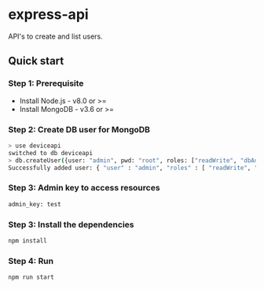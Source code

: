 # express-api

API's to create and list users.

## Quick start

### Step 1: Prerequisite
+ Install Node.js - v8.0 or >=
+ Install MongoDB - v3.6 or >=

### Step 2: Create DB user for MongoDB
```sh
> use deviceapi
switched to db deviceapi
> db.createUser({user: "admin", pwd: "root", roles: ["readWrite", "dbAdmin"]})
Successfully added user: { "user" : "admin", "roles" : [ "readWrite", "dbAdmin" ] }
```

### Step 3: Admin key to access resources
```sh
admin_key: test
```

### Step 3: Install the dependencies
```sh
npm install
```
### Step 4: Run
```sh
npm run start
```
